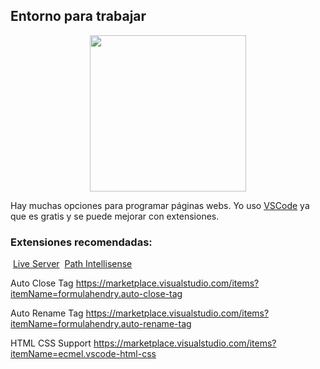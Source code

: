 ## Entorno para trabajar

<div style="text-align:center">
<img src="https://sobrebits.com/wp-content/uploads/2018/10/Visual-Studio-Code-para-PowerShell.png" width=250>
</div>
<p>Hay muchas opciones para programar páginas webs. Yo uso <a href="https://code.visualstudio.com/">VSCode</a> ya que es gratis y se puede mejorar con extensiones.
</p>

### Extensiones recomendadas:
<img href="/images/liveserver.jpg">
<a href="https://marketplace.visualstudio.com/items?itemName=ritwickdey.LiveServer">Live Server</a>

<img href="">
<a href="https://marketplace.visualstudio.com/items?itemName=christian-kohler.path-intellisense">Path Intellisense</a>

Auto Close Tag
https://marketplace.visualstudio.com/items?itemName=formulahendry.auto-close-tag

Auto Rename Tag https://marketplace.visualstudio.com/items?itemName=formulahendry.auto-rename-tag

HTML CSS Support https://marketplace.visualstudio.com/items?itemName=ecmel.vscode-html-css
